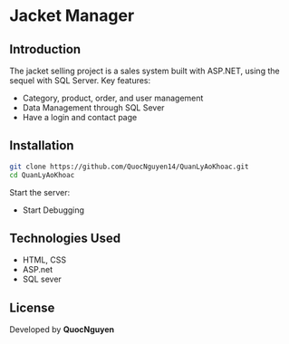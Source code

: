 # Jacket Manager

## Introduction
The jacket selling project is a sales system built with ASP.NET, using the sequel with SQL Server. Key features:
- Category, product, order, and user management
- Data Management through SQL Sever
- Have a login and contact page

## Installation
```bash
git clone https://github.com/QuocNguyen14/QuanLyAoKhoac.git
cd QuanLyAoKhoac
```
Start the server:
- Start Debugging

## Technologies Used
- HTML, CSS
- ASP.net
- SQL sever

## License
Developed by **QuocNguyen**
